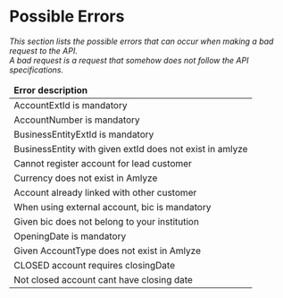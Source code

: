 # Possible Errors
<i>This section lists the possible errors that can occur when making a bad request to the API. <br/> A bad request is a request that somehow does not follow the API specifications.

<table>
    <thead>
        <tr>
            <td><b>Error description</b></td>
        </tr>
    </thead>
    <tbody>
        <tr>
            <td>AccountExtId is mandatory</td>
        <tr>
            <td>AccountNumber is mandatory</td>
        </tr>
        <tr>
            <td>BusinessEntityExtId is mandatory</td>
        </tr>
        <tr>
            <td>BusinessEntity with given extId does not exist in amlyze</td>
        </tr>
         <tr>
            <td>Cannot register account for lead customer</td>
        </tr>
         <tr>
            <td>Currency does not exist in Amlyze</td>
        </tr>
         <tr>
            <td>Account already linked with other customer</td>
        </tr>
         <tr>
            <td>When using external account, bic is mandatory</td>
        </tr>
         <tr>
            <td>Given bic does not belong to your institution</td>
        </tr>
         <tr>
            <td>OpeningDate is mandatory</td>
        </tr>
         <tr>
            <td>Given AccountType does not exist in Amlyze</td>
        </tr>
         <tr>
            <td>CLOSED account requires closingDate</td>
        </tr>
        <tr>
            <td>Not closed account cant have closing date</td>
        </tr>
    </tbody>
</table>
